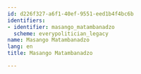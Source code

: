 ```yaml
---
id: d226f327-a6f1-40ef-9551-eed1b4f4bc6b
identifiers:
- identifier: masango_matambanadzo
  scheme: everypolitician_legacy
name: Masango Matambanadzo
lang: en
title: Masango Matambanadzo

---
```

